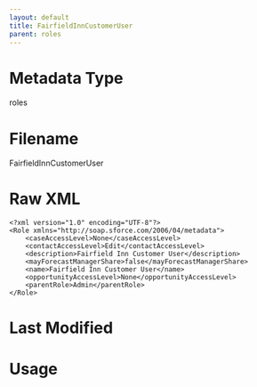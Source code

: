 ```yaml
---
layout: default
title: FairfieldInnCustomerUser
parent: roles
---
```

# Metadata Type
roles


# Filename 
FairfieldInnCustomerUser


# Raw XML
```
<?xml version="1.0" encoding="UTF-8"?>
<Role xmlns="http://soap.sforce.com/2006/04/metadata">
    <caseAccessLevel>None</caseAccessLevel>
    <contactAccessLevel>Edit</contactAccessLevel>
    <description>Fairfield Inn Customer User</description>
    <mayForecastManagerShare>false</mayForecastManagerShare>
    <name>Fairfield Inn Customer User</name>
    <opportunityAccessLevel>None</opportunityAccessLevel>
    <parentRole>Admin</parentRole>
</Role>
```


# Last Modified


# Usage
